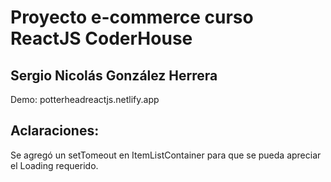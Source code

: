 # Proyecto e-commerce curso ReactJS CoderHouse
## Sergio Nicolás González Herrera

Demo: potterheadreactjs.netlify.app

## Aclaraciones:

Se agregó un setTomeout en ItemListContainer para que se pueda apreciar el Loading requerido.
